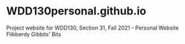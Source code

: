 # WDD130personal.github.io
Project website for WDD130, Section 31, Fall 2021 - Personal Website
Flibberdy Gibbits' Bits
